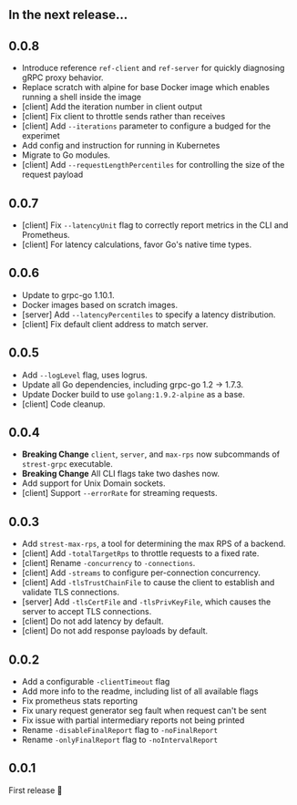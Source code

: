## In the next release...

## 0.0.8

* Introduce reference `ref-client` and `ref-server` for quickly diagnosing gRPC proxy behavior.
* Replace scratch with alpine for base Docker image which enables running a shell inside the image
* [client] Add the iteration number in client output
* [client] Fix client to throttle sends rather than receives
* [client] Add `--iterations` parameter to configure a budged for the experimet
* Add config and instruction for running in Kubernetes
* Migrate to Go modules.
* [client] Add `--requestLengthPercentiles` for controlling the size of the request payload

## 0.0.7

* [client] Fix `--latencyUnit` flag to correctly report metrics in the CLI and Prometheus.
* [client] For latency calculations, favor Go's native time types.

## 0.0.6

* Update to grpc-go 1.10.1.
* Docker images based on scratch images.
* [server] Add `--latencyPercentiles` to specify a latency distribution.
* [client] Fix default client address to match server.

## 0.0.5

* Add `--logLevel` flag, uses logrus.
* Update all Go dependencies, including grpc-go 1.2 -> 1.7.3.
* Update Docker build to use `golang:1.9.2-alpine` as a base.
* [client] Code cleanup.

## 0.0.4

* **Breaking Change** `client`, `server`, and `max-rps` now subcommands of `strest-grpc` executable.
* **Breaking Change** All CLI flags take two dashes now.
* Add support for Unix Domain sockets.
* [client] Support `--errorRate` for streaming requests.

## 0.0.3

* Add `strest-max-rps`, a tool for determining the max RPS of a backend.
* [client] Add `-totalTargetRps` to throttle requests to a fixed rate.
* [client] Rename `-concurrency` to `-connections`.
* [client] Add `-streams` to configure per-connection concurrency.
* [client] Add `-tlsTrustChainFile` to cause the client to establish and validate TLS connections.
* [server] Add `-tlsCertFile` and `-tlsPrivKeyFile`, which causes the server to accept TLS connections.
* [client] Do not add latency by default.
* [client] Do not add response payloads by default.

## 0.0.2

* Add a configurable `-clientTimeout` flag
* Add more info to the readme, including list of all available flags
* Fix prometheus stats reporting
* Fix unary request generator seg fault when request can't be sent
* Fix issue with partial intermediary reports not being printed
* Rename `-disableFinalReport` flag to `-noFinalReport`
* Rename `-onlyFinalReport` flag to `-noIntervalReport`

## 0.0.1

First release 🎈
